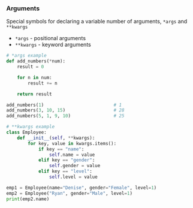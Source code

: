 ### Arguments

Special symbols for declaring a variable number of arguments, `*args` and `**kwargs`

- `*args` - positional arguments
- `**kwargs` - keyword arguments

```python [0|1-8|5-6|10-12|14-23|17|18-23|25|16-23|26|16-23|18|27]
# *args example
def add_numbers(*num):
    result = 0

    for n in num:
        result += n

    return result

add_numbers(1)                          # 1
add_numbers(3, 10, 15)                  # 28
add_numbers(5, 1, 9, 10)                # 25

# **kwargs example
class Employee:
    def __init__(self, **kwargs):
        for key, value in kwargs.items():
            if key == "name":
                self.name = value
            elif key == "gender":
                self.gender = value
            elif key == "level":
                self.level = value

emp1 = Employee(name="Denise", gender="Female", level=1)
emp2 = Employee("Ryan", gender="Male", level=1)
print(emp2.name)
```